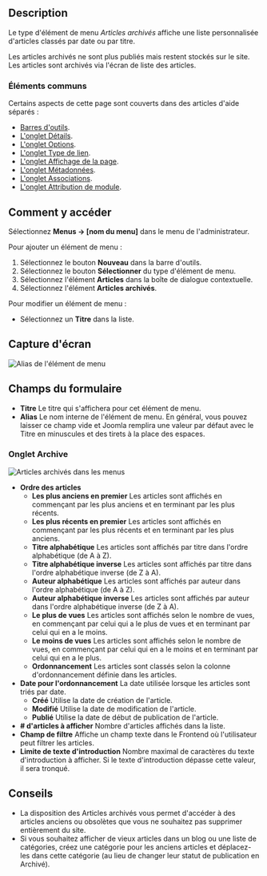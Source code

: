 <!-- Filename: Help4.x:Menu_Item:_Article_Archived / Display title: Articles archivés -->

## Description

Le type d'élément de menu *Articles archivés* affiche une liste personnalisée d'articles classés par date ou par titre.

Les articles archivés ne sont plus publiés mais restent stockés sur le site. Les articles sont archivés via l'écran de liste des articles.

### Éléments communs

Certains aspects de cette page sont couverts dans des articles d'aide séparés :

* [Barres d'outils](jdocmanual?article=help/common-elements/toolbars).
* [L'onglet Détails](jdocmanual?article=help/menu-items-common/menu-item-details).
* [L'onglet Options](jdocmanual?article=help/menu-items-common/menu-item-article-options).
* [L'onglet Type de lien](jdocmanual?article=help/menu-items-common/menu-item-link-type).
* [L'onglet Affichage de la page](jdocmanual?article=help/menu-items-common/menu-item-page-display).
* [L'onglet Métadonnées](jdocmanual?article=help/menu-items-common/menu-item-metadata).
* [L'onglet Associations](jdocmanual?article=help/common-elements/edit-associations).
* [L'onglet Attribution de module](jdocmanual?article=help/menu-items-common/menu-item-module-assignment).

## Comment y accéder

Sélectionnez **Menus → \[nom du menu\]** dans le menu de l'administrateur.

Pour ajouter un élément de menu :

1.  Sélectionnez le bouton **Nouveau** dans la barre d'outils.
2.  Sélectionnez le bouton **Sélectionner** du type d'élément de menu.
3.  Sélectionnez l'élément **Articles** dans la boîte de dialogue contextuelle.
4.  Sélectionnez l'élément **Articles archivés**.

Pour modifier un élément de menu :

- Sélectionnez un **Titre** dans la liste.

## Capture d'écran

![Alias de l'élément de menu](../../../fr/images/menu-items/articles-archived-articles-details-tab.png)

## Champs du formulaire

- **Titre** Le titre qui s'affichera pour cet élément de menu.
- **Alias** Le nom interne de l'élément de menu. En général, vous pouvez laisser ce champ vide et Joomla remplira une valeur par défaut avec le Titre en minuscules et des tirets à la place des espaces.

### Onglet Archive

![Articles archivés dans les menus](../../../fr/images/menu-items/articles-archived-articles-archive-tab.png)

* **Ordre des articles**
  * **Les plus anciens en premier** Les articles sont affichés en commençant par les plus anciens et en terminant par les plus récents.
  * **Les plus récents en premier** Les articles sont affichés en commençant par les plus récents et en terminant par les plus anciens.
  * **Titre alphabétique** Les articles sont affichés par titre dans l'ordre alphabétique (de A à Z).
  * **Titre alphabétique inverse** Les articles sont affichés par titre dans l'ordre alphabétique inverse (de Z à A).
  * **Auteur alphabétique** Les articles sont affichés par auteur dans l'ordre alphabétique (de A à Z).
  * **Auteur alphabétique inverse** Les articles sont affichés par auteur dans l'ordre alphabétique inverse (de Z à A).
  * **Le plus de vues** Les articles sont affichés selon le nombre de vues, en commençant par celui qui a le plus de vues et en terminant par celui qui en a le moins.
  * **Le moins de vues** Les articles sont affichés selon le nombre de vues, en commençant par celui qui en a le moins et en terminant par celui qui en a le plus.
  * **Ordonnancement** Les articles sont classés selon la colonne d'ordonnancement définie dans les articles.
* **Date pour l'ordonnancement** La date utilisée lorsque les articles sont triés par date.
  * **Créé** Utilise la date de création de l'article.
  * **Modifié** Utilise la date de modification de l'article.
  * **Publié** Utilise la date de début de publication de l'article.
* **# d'articles à afficher** Nombre d'articles affichés dans la liste.
* **Champ de filtre** Affiche un champ texte dans le Frontend où l'utilisateur peut filtrer les articles.
* **Limite de texte d'introduction** Nombre maximal de caractères du texte d'introduction à afficher. Si le texte d'introduction dépasse cette valeur, il sera tronqué.

## Conseils

- La disposition des Articles archivés vous permet d'accéder à des articles anciens ou obsolètes que vous ne souhaitez pas supprimer entièrement du site.
- Si vous souhaitez afficher de vieux articles dans un blog ou une liste de catégories, créez une catégorie pour les anciens articles et déplacez-les dans cette catégorie (au lieu de changer leur statut de publication en Archivé).
